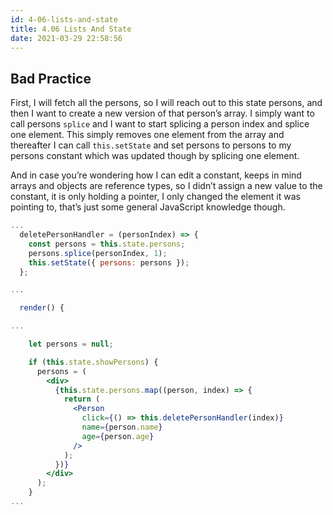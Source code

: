 ```yaml
---
id: 4-06-lists-and-state
title: 4.06 Lists And State
date: 2021-03-29 22:58:56
---
```


## Bad Practice

First, I will fetch all the persons, so I will reach out to this state persons, and then I want to create a new version of that person’s array. I simply want to call persons `splice` and I want to start splicing a person index and splice one element. This simply removes one element from the array and thereafter I can call `this.setState` and set persons to persons to my persons constant which was updated though by splicing one element.

And in case you’re wondering how I can edit a constant, keeps in mind arrays and objects are reference types, so I didn’t assign a new value to the constant, it is only holding a pointer, I only changed the element it was pointing to, that’s just some general JavaScript knowledge though.

```jsx title="App.js" {2-6,19,22}
...
  deletePersonHandler = (personIndex) => {
    const persons = this.state.persons;
    persons.splice(personIndex, 1);
    this.setState({ persons: persons });
  };

...

  render() {

...

    let persons = null;

    if (this.state.showPersons) {
      persons = (
        <div>
          {this.state.persons.map((person, index) => {
            return (
              <Person
                click={() => this.deletePersonHandler(index)}
                name={person.name}
                age={person.age}
              />
            );
          })}
        </div>
      );
    }
...
```
